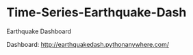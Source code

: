 # Time-Series-Earthquake-Dash
Earthquake Dashboard

Dashboard: http://earthquakedash.pythonanywhere.com/

